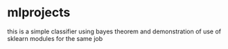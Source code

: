 # mlprojects
this is a simple classifier using bayes theorem and demonstration of use of sklearn modules for the same job

